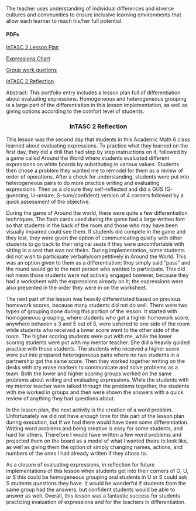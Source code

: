 <p>The teacher uses understanding of individual differences and idverse cultures and communities to ensure inclusive learning environments that allow each learner to reach his/her full potential.</p>
<h4>PDFs</h4>
<p><a href="InTASC%202%2010.2%20Evaluating%20Expressions%20LP.pdf">InTASC 2 Lesson Plan</a></p>
<p><a href="10.2%20Expressions%20Chart.pdf">Expressions Chart</a></p>
<p><a href="10.2%20Desk%20work%20questions.pdf">Group work quetions</a></p>
<p><a href="InTASC%202%20reflection%20final.pdf">InTASC 2 Reflection</a></p>

<p>Abstract: This portfolio entry includes a lesson plan full of differentiation about evaluating expressions. Homogeneous and heterogeneous grouping is a large part of the differentiation in this lesson implementation, as well as giving options according to the comfort level of students. </p>
<h3 align="center">InTASC 2 Reflection</h3>
<p>This lesson was the second day that students in this Academic Math 6 class learned about evaluating expressions. To practice what they learned on the first day, they did a drill that had step by step instructions on it, followed by a game called Around the World where students evaluated different expressions on white boards by substituting in various values. Students then chose a problem they wanted me to remodel for them as a review of order of operations. After a check for understanding, students were put into heterogeneous pairs to do more practice writing and evaluating expressions. Then as a closure they self-reflected and did a GUS (G-guessing, U-unsure, S-sure/confident) version of 4 corners followed by a quick assessment of the objective.</p>
<p>During the game of Around the world, there were quite a few differentiation techniques. The flash cards used during the game had a large written font so that students in the back of the room and those who may have been visually impaired could see them. If students did compete in the game and they lost, they were given the option of communicating quietly with other students to go back to their original seats if they were uncomfortable with sitting in a seat that was not theirs. During implementation, some students did not wish to participate verbally/competitively in Around the World. This was an option given to them as a differentiation; they simply said “pass” and the round would go to the next person who wanted to participate. This did not mean those students were not actively engaged however, because they had a worksheet with the expressions already on it; the expressions were also presented in the order they were in on the worksheet.</p>
<p>The next part of the lesson was heavily differentiated based on previous homework scores, because many students did not do well. There were two types of grouping done during this portion of the lesson. It started with homogeneous grouping, where students who got a higher homework score, anywhere between a 3 and 5 out of 5, were ushered to one side of the room while students who received a lower score went to the other side of the room. The higher scoring students were put with me, while the lower scoring students were put with my mentor teacher. She did a heavily guided practice with those students. The students who received a higher score were put into prepared heterogeneous pairs where no two students in a partnership got the same score. Then they worked together writing on the desks with dry erase markers to communicate and solve problems as a team. Both the lower and higher scoring groups worked on the same problems about writing and evaluating expressions. While the students with my mentor teacher were talked through the problems together, the students with me worked in groups and then were shown the answers with a quick review of anything they had questions about.</p>
<p>In the lesson plan, the next activity is the creation of a word problem. Unfortunately we did not have enough time for this part of the lesson plan during execution, but if we had there would have been some differentiation. Writing word problems and being creative is easy for some students, and hard for others. Therefore I would have written a few word problems and projected them on the board as a model of what I wanted theirs to look like, as well as giving them the option of simply changing names, actions, and numbers of the ones I had already written if they chose to.</p>
<p>As a closure of evaluating expressions, in reflection for future implementations of this lesson when students get into their corners of G, U, or S this could be homogeneous grouping and students in U or S could ask S students questions they have. It would be wonderful if students from the same group had the answers, but confident students would be able to answer as well. Overall, this lesson was a fantastic success for students practicing evaluation of expressions and for the teachers in differentiation.</p>

